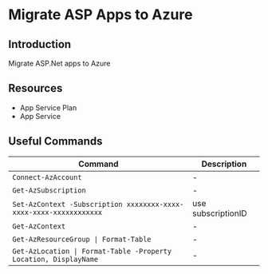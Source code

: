 # Migrate ASP Apps to Azure

## Introduction

Migrate ASP.Net apps to Azure

## Resources

- App Service Plan
- App Service

## Useful Commands

| Command                                                            | Description        |
| ------------------------------------------------------------------ | ------------------ |
| `Connect-AzAccount`                                                | -                  |
| `Get-AzSubscription`                                               | -                  |
| `Set-AzContext -Subscription xxxxxxxx-xxxx-xxxx-xxxx-xxxxxxxxxxxx` | use subscriptionID |
| `Get-AzContext`                                                    | -                  |
| `Get-AzResourceGroup \| Format-Table`                              | -                  |
| `Get-AzLocation \| Format-Table -Property Location, DisplayName`   | -                  |
